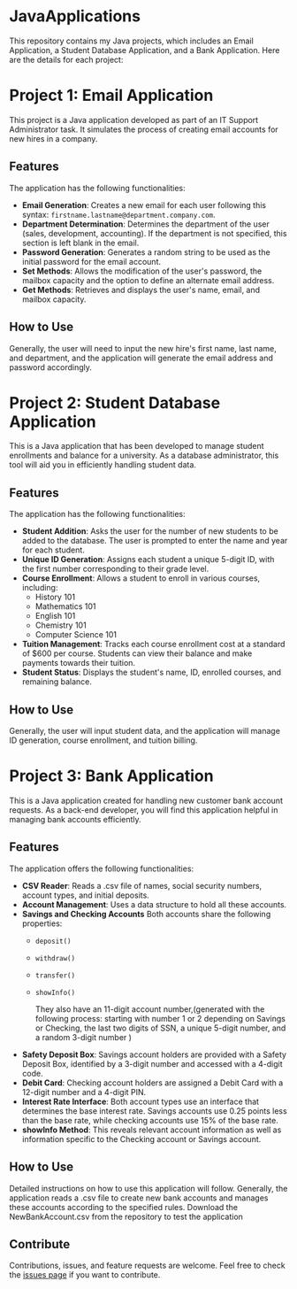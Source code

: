 # JavaApplications

This repository contains my Java projects, which includes an Email Application, a Student Database Application, and a Bank Application. Here are the details for each project:

# Project 1: Email Application 

This project is a Java application developed as part of an IT Support Administrator task. It simulates the process of creating email accounts for new hires in a company.

## Features 

The application has the following functionalities:

- **Email Generation**: Creates a new email for each user following this syntax: `firstname.lastname@department.company.com`.
- **Department Determination**: Determines the department of the user (sales, development, accounting). If the department is not specified, this section is left blank in the email.
- **Password Generation**: Generates a random string to be used as the initial password for the email account.
- **Set Methods**: Allows the modification of the user's password, the mailbox capacity and the option to define an alternate email address.
- **Get Methods**: Retrieves and displays the user's name, email, and mailbox capacity.

## How to Use

Generally, the user will need to input the new hire's first name, last name, and department, and the application will generate the email address and password accordingly.


# Project 2: Student Database Application


This is a Java application that has been developed to manage student enrollments and balance for a university. As a database administrator, this tool will aid you in efficiently handling student data.

## Features

The application has the following functionalities:

- **Student Addition**: Asks the user for the number of new students to be added to the database. The user is prompted to enter the name and year for each student.
- **Unique ID Generation**: Assigns each student a unique 5-digit ID, with the first number corresponding to their grade level.
- **Course Enrollment**: Allows a student to enroll in various courses, including:
  - History 101
  - Mathematics 101
  - English 101
  - Chemistry 101
  - Computer Science 101
- **Tuition Management**: Tracks each course enrollment cost at a standard of $600 per course. Students can view their balance and make payments towards their tuition.
- **Student Status**: Displays the student's name, ID, enrolled courses, and remaining balance.

## How to Use

 Generally, the user will input student data, and the application will manage ID generation, course enrollment, and tuition billing.



# Project 3: Bank Application



This is a Java application created for handling new customer bank account requests. As a back-end developer, you will find this application helpful in managing bank accounts efficiently.

## Features

The application offers the following functionalities:

- **CSV Reader**: Reads a .csv file of names, social security numbers, account types, and initial deposits.
- **Account Management**: Uses a data structure to hold all these accounts.
- **Savings and Checking Accounts** Both accounts share the following properties:
  - `deposit()`
  - `withdraw()`
  - `transfer()`
  - `showInfo()`

     They also have an 11-digit account number,(generated with the following process: starting with number  1 or 2 depending on Savings or Checking, the last two digits of SSN, a unique 5-digit number, and a random 3-digit number )
- **Safety Deposit Box**: Savings account holders are provided with a Safety Deposit Box, identified by a 3-digit number and accessed with a 4-digit code.
- **Debit Card**: Checking account holders are assigned a Debit Card with a 12-digit number and a 4-digit PIN.
- **Interest Rate Interface**: Both account types use an interface that determines the base interest rate. Savings accounts use 0.25 points less than the base rate, while checking accounts use 15% of the base rate.
- **showInfo Method**: This reveals relevant account information as well as information specific to the Checking account or Savings account.

## How to Use

Detailed instructions on how to use this application will follow. 
Generally, the application reads a .csv file to create new bank accounts and manages these accounts according to the specified rules.
Download the NewBankAccount.csv from the repository to test the application



## Contribute

Contributions, issues, and feature requests are welcome. Feel free to check the [issues page](https://github.com/ermand-de/JavaApplications/issues) if you want to contribute.

